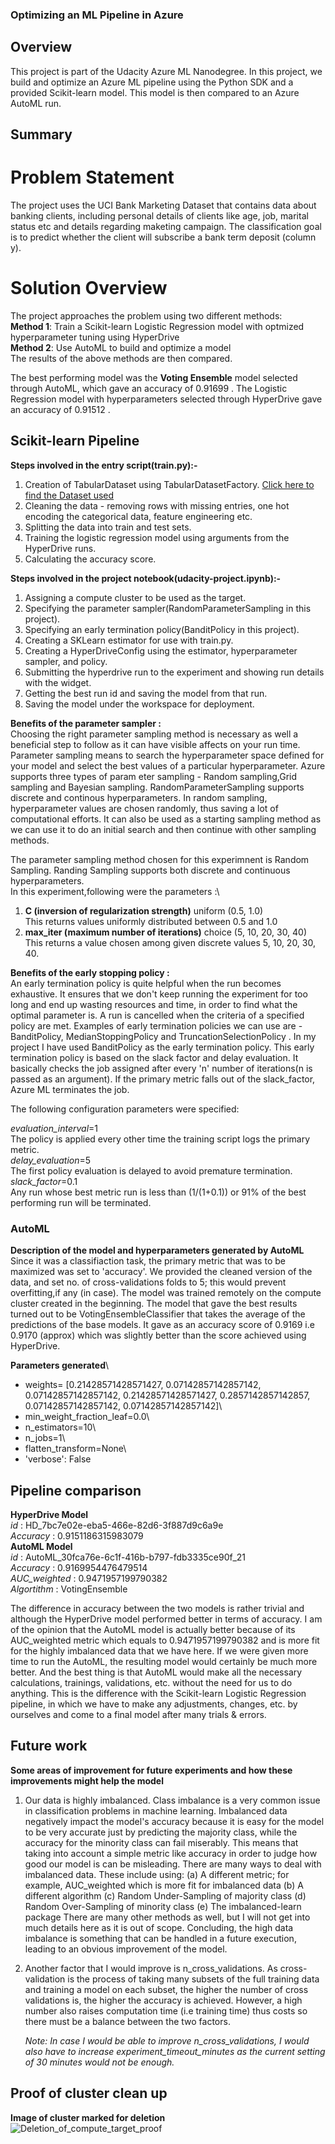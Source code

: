 ### Optimizing an ML Pipeline in Azure

## Overview
This project is part of the Udacity Azure ML Nanodegree.
In this project, we build and optimize an Azure ML pipeline using the Python SDK and a provided Scikit-learn model.
This model is then compared to an Azure AutoML run.

## Summary

# Problem Statement
The project uses the UCI Bank Marketing Dataset that contains data about banking clients, including personal details of clients like age, job, marital status etc and details regarding maketing campaign. 
The classification goal is to predict whether the client will subscribe a bank term deposit (column y).

# Solution Overview
The project approaches the problem using two different methods:\
**Method 1**: Train a Scikit-learn Logistic Regression model with optmized hyperparameter tuning using HyperDrive\
**Method 2**: Use AutoML to build and optimize a model\
The results of the above methods are then compared.

The best performing model was the **Voting Ensemble** model selected through AutoML, which gave an accuracy of 0.91699 .
The Logistic Regression model with hyperparameters selected through HyperDrive gave an accuracy of 0.91512 .

## Scikit-learn Pipeline

**Steps involved in the entry script(train.py):-**
1. Creation of TabularDataset using TabularDatasetFactory.
   [Click here to find the Dataset used](https://automlsamplenotebookdata.blob.core.windows.net/automl-sample-notebook-data/bankmarketing_train.csv)
2. Cleaning the data - removing rows with missing entries, one hot encoding the categorical data, feature engineering etc.
3. Splitting the data into train and test sets.
4. Training the logistic regression model using arguments from the HyperDrive runs.
5. Calculating the accuracy score.

**Steps involved in the project notebook(udacity-project.ipynb):-**
1. Assigning a compute cluster to be used as the target.
2. Specifying the parameter sampler(RandomParameterSampling in this project).
3. Specifying an early termination policy(BanditPolicy in this project).
4. Creating a SKLearn estimator for use with train.py.
5. Creating a HyperDriveConfig using the estimator, hyperparameter sampler, and policy.
6. Submitting the hyperdrive run to the experiment and showing run details with the widget.
7. Getting the best run id and saving the model from that run.
8. Saving the model under the workspace for deployment.

**Benefits of the parameter sampler :**\
Choosing the right parameter sampling method is necessary as well a beneficial step to follow as it can have visible affects on your run time. 
Parameter sampling means to search the hyperparameter space defined for your model and select the best values of a particular hyperparameter. 
Azure supports three types of param eter sampling - Random sampling,Grid sampling and Bayesian sampling. 
RandomParameterSampling supports discrete and continous hyperparameters. 
In random sampling, hyperparameter values are chosen randomly, thus saving a lot of computational efforts.
It can also be used as a starting sampling method as we can use it to do an initial search and then continue with other sampling methods.

The parameter sampling method chosen for this experimnent is Random Sampling. Randing Sampling supports both discrete and continuous hyperparameters.\
In this experiment,following were the parameters :\
1. **C (inversion of regularization strength)**
   uniform (0.5, 1.0)\
   This returns values uniformly distributed between 0.5 and 1.0
2. **max_iter (maximum number of iterations)**
   choice (5, 10, 20, 30, 40)\
   This returns a value chosen among given discrete values 5, 10, 20, 30, 40.

**Benefits of the early stopping policy :**\
An early termination policy is quite helpful when the run becomes exhaustive. 
It ensures that we don't keep running the experiment for too long and end up wasting resources and time, in order to find what the optimal parameter is. 
A run is cancelled when the criteria of a specified policy are met. 
Examples of early termination policies we can use are - BanditPolicy, MedianStoppingPolicy and TruncationSelectionPolicy . 
In my project I have used BanditPolicy as the early termination policy.
This early termination policy is based on the slack factor and delay evaluation. 
It basically checks the job assigned after every 'n' number of iterations(n is passed as an argument). 
If the primary metric falls out of the slack_factor, Azure ML terminates the job.

The following configuration parameters were specified:

*evaluation_interval*=1\
The policy is applied every other time the training script logs the primary metric.\
*delay_evaluation*=5\
The first policy evaluation is delayed to avoid premature termination.\
*slack_factor*=0.1\
Any run whose best metric run is less than (1/(1+0.1)) or 91% of the best performing run will be terminated.

### AutoML

**Description of the model and hyperparameters generated by AutoML**\
Since it was a classifiaction task, the primary metric that was to be maximized was set to 'accuracy'. 
We provided the cleaned version of the data, and set no. of cross-validations folds to 5; this would prevent overfitting,if any (in case). 
The model was trained remotely on the compute cluster created in the beginning.
The model that gave the best results turned out to be VotingEnsembleClassifier that takes the average of the predictions of the base models. 
It gave as an accuracy score of 0.9169 i.e 0.9170 (approx) which was slightly better than the score achieved using HyperDrive.

**Parameters generated**\
* weights= [0.21428571428571427, 0.07142857142857142, 0.07142857142857142, 0.21428571428571427, 0.2857142857142857, 0.07142857142857142, 0.07142857142857142]\
* min_weight_fraction_leaf=0.0\
* n_estimators=10\
* n_jobs=1\
* flatten_transform=None\
* 'verbose': False

## Pipeline comparison
**HyperDrive Model**\
*id* :	HD_7bc7e02e-eba5-466e-82d6-3f887d9c6a9e\
*Accuracy* : 0.9151186315983079\
**AutoML Model**\
*id* : AutoML_30fca76e-6c1f-416b-b797-fdb3335ce90f_21\
*Accuracy* : 0.9169954476479514\
*AUC_weighted* : 0.9471957199790382\
*Algortithm* : VotingEnsemble

The difference in accuracy between the two models is rather trivial and although the HyperDrive model performed better in terms of accuracy.
I am of the opinion that the AutoML model is actually better because of its AUC_weighted metric which equals to 0.9471957199790382 and is more fit for the highly imbalanced data that we have here. 
If we were given more time to run the AutoML, the resulting model would certainly be much more better. 
And the best thing is that AutoML would make all the necessary calculations, trainings, validations, etc. without the need for us to do anything. 
This is the difference with the Scikit-learn Logistic Regression pipeline, in which we have to make any adjustments, changes, etc. by ourselves and come to a final model after many trials & errors.

## Future work
**Some areas of improvement for future experiments and how these improvements might help the model**

1. Our data is highly imbalanced.
   Class imbalance is a very common issue in classification problems in machine learning. 
   Imbalanced data negatively impact the model's accuracy because it is easy for the model to be very accurate just by predicting the majority class, while the accuracy for the      minority class can fail miserably. 
   This means that taking into account a simple metric like accuracy in order to judge how good our model is can be misleading.
   There are many ways to deal with imbalanced data. 
   These include using:
   (a)  A different metric; for example, AUC_weighted which is more fit for imbalanced data
   (b)  A different algorithm
   (c)  Random Under-Sampling of majority class
   (d)  Random Over-Sampling of minority class
   (e)  The imbalanced-learn package
   There are many other methods as well, but I will not get into much details here as it is out of scope.
   Concluding, the high data imbalance is something that can be handled in a future execution, leading to an obvious improvement of the model.
   
2. Another factor that I would improve is n_cross_validations. 
   As cross-validation is the process of taking many subsets of the full training data and training a model on each subset, the higher the number of cross validations is, the        higher the accuracy is achieved. However, a high number also raises computation time (i.e training time) thus costs so there must be a balance between the two factors.

   *Note: In case I would be able to improve n_cross_validations, I would also have to increase experiment_timeout_minutes as the current setting of 30 minutes would not be      enough.*

## Proof of cluster clean up

**Image of cluster marked for deletion**\
![Deletion_of_compute_target_proof](https://user-images.githubusercontent.com/55974694/107185490-92cb1f00-6a08-11eb-9d4f-1a37417a2a33.png)

